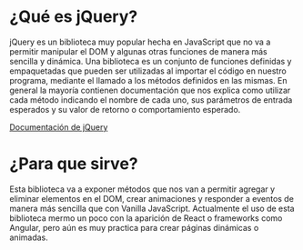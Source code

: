 # ¿Qué es jQuery?

jQuery es un biblioteca muy popular hecha en JavaScript que no va a permitir manipular el DOM y algunas otras funciones de manera más sencilla y dinámica. Una biblioteca es un conjunto de funciones definidas y empaquetadas que pueden ser utilizadas al importar el código en nuestro programa, mediante el llamado a los métodos definidos en las mismas. En general la mayoría contienen documentación que nos explica como utilizar cada método indicando el nombre de cada uno, sus parámetros de entrada esperados y su valor de retorno o comportamiento esperado.

[Documentación de jQuery](https://api.jquery.com/)

# ¿Para que sirve?

Esta biblioteca va a exponer métodos que nos van a permitir agregar y eliminar elementos en el DOM, crear animaciones y responder a eventos de manera más sencilla que con Vanilla JavaScript. Actualmente el uso de esta biblioteca mermo un poco con la aparición de React o frameworks como Angular, pero aún es muy practica para crear páginas dinámicas o animadas.